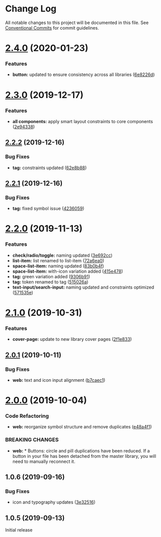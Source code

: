 # Change Log

All notable changes to this project will be documented in this file.
See [Conventional Commits](https://conventionalcommits.org) for commit guidelines.

# [2.4.0](https://github.com/momentum-design/momentum-design-kit/compare/@momentum-ui/web-sketch-kit@2.3.0...@momentum-ui/web-sketch-kit@2.4.0) (2020-01-23)


### Features

* **button:** updated to ensure consistency across all libraries ([6e8226d](https://github.com/momentum-design/momentum-design-kit/commit/6e8226d))





# [2.3.0](https://github.com/momentum-design/momentum-design-kit/compare/@momentum-ui/web-sketch-kit@2.2.2...@momentum-ui/web-sketch-kit@2.3.0) (2019-12-17)


### Features

* **all components:** apply smart layout constraints to core components ([2e94338](https://github.com/momentum-design/momentum-design-kit/commit/2e94338))





## [2.2.2](https://github.com/momentum-design/momentum-design-kit/compare/@momentum-ui/web-sketch-kit@2.2.1...@momentum-ui/web-sketch-kit@2.2.2) (2019-12-16)


### Bug Fixes

* **tag:** constraints updated ([62e8b88](https://github.com/momentum-design/momentum-design-kit/commit/62e8b88))





## [2.2.1](https://github.com/momentum-design/momentum-design-kit/compare/@momentum-ui/web-sketch-kit@2.2.0...@momentum-ui/web-sketch-kit@2.2.1) (2019-12-16)


### Bug Fixes

* **tag:** fixed symbol issue ([4236059](https://github.com/momentum-design/momentum-design-kit/commit/4236059))





# [2.2.0](https://github.com/momentum-design/momentum-design-kit/compare/@momentum-ui/web-sketch-kit@2.1.0...@momentum-ui/web-sketch-kit@2.2.0) (2019-11-13)


### Features

* **check/radio/toggle:** naming updated ([3e692cc](https://github.com/momentum-design/momentum-design-kit/commit/3e692cc))
* **list-item:** list renamed to list-item ([72a6ea0](https://github.com/momentum-design/momentum-design-kit/commit/72a6ea0))
* **space-list-item:** naming updated ([83b0b4f](https://github.com/momentum-design/momentum-design-kit/commit/83b0b4f))
* **space-list-item:** with-icon variation added ([415e478](https://github.com/momentum-design/momentum-design-kit/commit/415e478))
* **tag:** green variation added ([9306b91](https://github.com/momentum-design/momentum-design-kit/commit/9306b91))
* **tag:** token renamed to tag ([515026a](https://github.com/momentum-design/momentum-design-kit/commit/515026a))
* **text-input/search-input:** naming updated and constraints optimized ([571535e](https://github.com/momentum-design/momentum-design-kit/commit/571535e))





# [2.1.0](https://github.com/momentum-design/momentum-design-kit/compare/@momentum-ui/web-sketch-kit@2.0.1...@momentum-ui/web-sketch-kit@2.1.0) (2019-10-31)


### Features

* **cover-page:** update to new library cover pages ([2f1e833](https://github.com/momentum-design/momentum-design-kit/commit/2f1e833))





## [2.0.1](https://github.com/momentum-design/momentum-design-kit/compare/@momentum-ui/web-sketch-kit@2.0.0...@momentum-ui/web-sketch-kit@2.0.1) (2019-10-11)


### Bug Fixes

* **web:** text and icon input alignment ([b7caec1](https://github.com/momentum-design/momentum-design-kit/commit/b7caec1))





# [2.0.0](https://github.com/momentum-design/momentum-design-kit/compare/@momentum-ui/web-sketch-kit@1.0.6...@momentum-ui/web-sketch-kit@2.0.0) (2019-10-04)


### Code Refactoring

* **web:** reorganize symbol structure and remove duplicates ([e48a4f1](https://github.com/momentum-design/momentum-design-kit/commit/e48a4f1))


### BREAKING CHANGES

* **web:** * Buttons: circle and pill duplications have been reduced. If a button in your file has been detached from the master library, you will need to manually reconnect it.





## 1.0.6 (2019-09-16)


### Bug Fixes

* icon and typography updates ([3e32516](https://github.com/momentum-design/momentum-design-kit/commit/3e32516))





## 1.0.5 (2019-09-13)

Initial release
